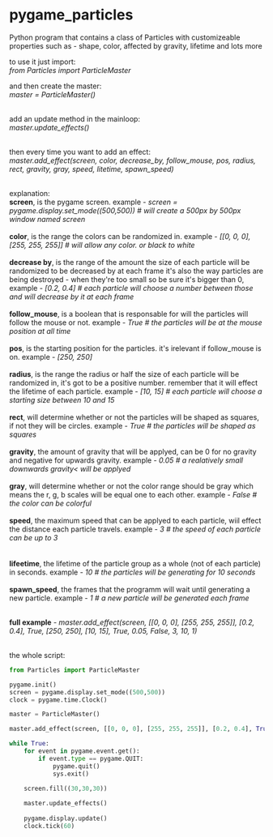 # pygame_particles
Python program that contains a class of Particles with customizeable properties such as - shape, color, affected by gravity, lifetime and lots more

to use it just import:<br>
	<i>from Particles import ParticleMaster</i>

and then create the master:<br>
	<i>master = ParticleMaster()</i><br><br>

add an update method in the mainloop:<br>
	<i>master.update_effects()</i><br><br>
  
then every time you want to add an effect:<br>
	<i>master.add_effect(screen, color, decrease_by, follow_mouse, pos, radius, rect, gravity, gray, speed, litetime, spawn_speed)</i><br><br>
  
explanation:<br>
    	<b>screen</b>, is the pygame screen. example - <i>screen = pygame.display.set_mode((500,500)) # will create a 500px by 500px window named screen</i><br><br>
	<b>color</b>, is the range the colors can be randomized in. example - <i>[[0, 0, 0], [255, 255, 255]] # will allow any color. or black to white</i><br><br>
	<b>decrease by</b>, is the range of the amount the size of each particle will be randomized to be decreased by at each frame it's also the way particles are being destroyed - when they're too small so be sure it's bigger than 0, example - <i>[0.2, 0.4] # each particle will choose a number between those and will decrease by it at each frame</i><br><br>
	<b>follow_mouse</b>, is a boolean that is responsable for will the particles will follow the mouse or not. example - <i>True # the particles will be at the mouse position at all time</i><br><br>
	<b>pos</b>, is the starting position for the particles. it's irelevant if follow_mouse is on. example - <i>[250, 250]</i><br><br>
	<b>radius</b>, is the range the radius or half the size of each particle will be randomized in, it's got to be a positive number. remember that it will effect the lifetime of each particle. example - <i>[10, 15] # each particle will choose a starting size between 10 and 15</i><br><br>
	<b>rect</b>, will determine whether or not the particles will be shaped as squares, if not they will be circles. example - <i>True # the particles will be shaped as squares</i><br><br>
	<b>gravity</b>, the amount of gravity that will be applyed, can be 0 for no gravity and negative for upwards gravity. example - <i>0.05 # a realatively small downwards gravity< will be applyed</i><br><br>
	<b>gray</b>, will determine whether or not the color range should be gray which means the r, g, b scales will be equal one to each other. example - <i>False # the color can be colorful</i><br><br>
	<b>speed</b>, the maximum speed that can be applyed to each particle, wiil effect the distance each particle travels. example - <i>3 # the speed of each particle can be up to 3</i><br><br>
<br>
<b>lifeetime</b>, the lifetime of the particle group as a whole (not of each particle) in seconds. example - <i>10 # the particles will be generating for 10 seconds</i><br><br>
<b>spawn_speed</b>, the frames that the programm will wait until generating a new particle. example - <i>1 # a new particle will be generated each frame</i><br><br>
		
<b>full example</b> - <i>master.add_effect(screen, [[0, 0, 0], [255, 255, 255]], [0.2, 0.4], True, [250, 250], [10, 15], True, 0.05, False, 3, 10, 1)</i><br><br>

the whole script:<br>
```python
from Particles import ParticleMaster

pygame.init()
screen = pygame.display.set_mode((500,500))
clock = pygame.time.Clock()

master = ParticleMaster()

master.add_effect(screen, [[0, 0, 0], [255, 255, 255]], [0.2, 0.4], True, [250, 250], [10, 15], True, 0.05, False, 3, 10, 1)

while True:
	for event in pygame.event.get():
		if event.type == pygame.QUIT:
			pygame.quit()
			sys.exit()

	screen.fill((30,30,30))
	
	master.update_effects()
	
	pygame.display.update()
	clock.tick(60)
```

